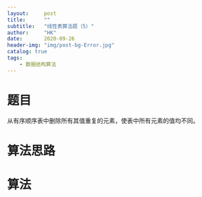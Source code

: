```yaml
---
layout:     post
title:      ""
subtitle:   "线性表算法题（5）"
author:     "HK"
date:		2020-09-26
header-img: "img/post-bg-Error.jpg"
catalog: true
tags:
    - 数据结构算法
--- 
```


# 题目

从有序顺序表中删除所有其值重复的元素，使表中所有元素的值均不同。

# 算法思路



# 算法

```c

```
